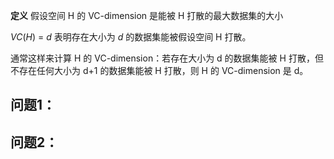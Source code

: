 **定义**  假设空间 H 的 VC-dimension 是能被 H 打散的最大数据集的大小

 *VC*(*H*) = *d* 表明存在大小为 *d* 的数据集能被假设空间 H 打散。

 通常这样来计算 H 的 VC-dimension：若存在大小为 d 的数据集能被 H 打散，但不存在任何大小为 d+1 的数据集能被 H 打散，则 H 的 VC-dimension 是 d。



## 问题1：





## 问题2：





